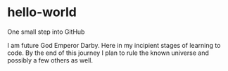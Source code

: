 # hello-world
One small step into GitHub

I am future God Emperor Darby. Here in my incipient stages of learning to code. By the end of this journey I plan to rule the known universe and possibly a few others as well.
